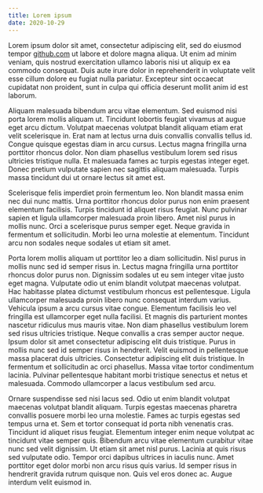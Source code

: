 ```yaml
---
title: Lorem ipsum
date: 2020-10-29
---
```


Lorem ipsum dolor sit amet, consectetur adipiscing elit, sed do eiusmod tempor [github.com](https://github.com) ut labore et dolore magna aliqua. Ut enim ad minim veniam, quis nostrud exercitation ullamco laboris nisi ut aliquip ex ea commodo consequat. Duis aute irure dolor in reprehenderit in voluptate velit esse cillum dolore eu fugiat nulla pariatur. Excepteur sint occaecat cupidatat non proident, sunt in culpa qui officia deserunt mollit anim id est laborum.

Aliquam malesuada bibendum arcu vitae elementum. Sed euismod nisi porta lorem mollis aliquam ut. Tincidunt lobortis feugiat vivamus at augue eget arcu dictum. Volutpat maecenas volutpat blandit aliquam etiam erat velit scelerisque in. Erat nam at lectus urna duis convallis convallis tellus id. Congue quisque egestas diam in arcu cursus. Lectus magna fringilla urna porttitor rhoncus dolor. Non diam phasellus vestibulum lorem sed risus ultricies tristique nulla. Et malesuada fames ac turpis egestas integer eget. Donec pretium vulputate sapien nec sagittis aliquam malesuada. Turpis massa tincidunt dui ut ornare lectus sit amet est.

Scelerisque felis imperdiet proin fermentum leo. Non blandit massa enim nec dui nunc mattis. Urna porttitor rhoncus dolor purus non enim praesent elementum facilisis. Turpis tincidunt id aliquet risus feugiat. Nunc pulvinar sapien et ligula ullamcorper malesuada proin libero. Amet nisl purus in mollis nunc. Orci a scelerisque purus semper eget. Neque gravida in fermentum et sollicitudin. Morbi leo urna molestie at elementum. Tincidunt arcu non sodales neque sodales ut etiam sit amet.

Porta lorem mollis aliquam ut porttitor leo a diam sollicitudin. Nisl purus in mollis nunc sed id semper risus in. Lectus magna fringilla urna porttitor rhoncus dolor purus non. Dignissim sodales ut eu sem integer vitae justo eget magna. Vulputate odio ut enim blandit volutpat maecenas volutpat. Hac habitasse platea dictumst vestibulum rhoncus est pellentesque. Ligula ullamcorper malesuada proin libero nunc consequat interdum varius. Vehicula ipsum a arcu cursus vitae congue. Elementum facilisis leo vel fringilla est ullamcorper eget nulla facilisi. Et magnis dis parturient montes nascetur ridiculus mus mauris vitae. Non diam phasellus vestibulum lorem sed risus ultricies tristique. Neque convallis a cras semper auctor neque. Ipsum dolor sit amet consectetur adipiscing elit duis tristique. Purus in mollis nunc sed id semper risus in hendrerit. Velit euismod in pellentesque massa placerat duis ultricies. Consectetur adipiscing elit duis tristique. In fermentum et sollicitudin ac orci phasellus. Massa vitae tortor condimentum lacinia. Pulvinar pellentesque habitant morbi tristique senectus et netus et malesuada. Commodo ullamcorper a lacus vestibulum sed arcu.

Ornare suspendisse sed nisi lacus sed. Odio ut enim blandit volutpat maecenas volutpat blandit aliquam. Turpis egestas maecenas pharetra convallis posuere morbi leo urna molestie. Fames ac turpis egestas sed tempus urna et. Sem et tortor consequat id porta nibh venenatis cras. Tincidunt id aliquet risus feugiat. Elementum integer enim neque volutpat ac tincidunt vitae semper quis. Bibendum arcu vitae elementum curabitur vitae nunc sed velit dignissim. Ut etiam sit amet nisl purus. Lacinia at quis risus sed vulputate odio. Tempor orci dapibus ultrices in iaculis nunc. Amet porttitor eget dolor morbi non arcu risus quis varius. Id semper risus in hendrerit gravida rutrum quisque non. Quis vel eros donec ac. Augue interdum velit euismod in.